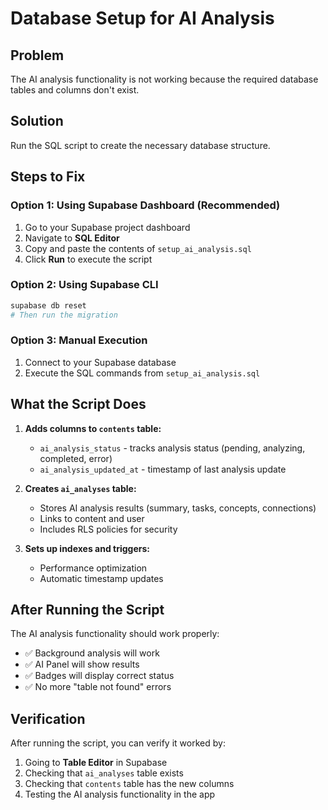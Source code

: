 # Database Setup for AI Analysis

## Problem
The AI analysis functionality is not working because the required database tables and columns don't exist.

## Solution
Run the SQL script to create the necessary database structure.

## Steps to Fix

### Option 1: Using Supabase Dashboard (Recommended)
1. Go to your Supabase project dashboard
2. Navigate to **SQL Editor**
3. Copy and paste the contents of `setup_ai_analysis.sql`
4. Click **Run** to execute the script

### Option 2: Using Supabase CLI
```bash
supabase db reset
# Then run the migration
```

### Option 3: Manual Execution
1. Connect to your Supabase database
2. Execute the SQL commands from `setup_ai_analysis.sql`

## What the Script Does

1. **Adds columns to `contents` table:**
   - `ai_analysis_status` - tracks analysis status (pending, analyzing, completed, error)
   - `ai_analysis_updated_at` - timestamp of last analysis update

2. **Creates `ai_analyses` table:**
   - Stores AI analysis results (summary, tasks, concepts, connections)
   - Links to content and user
   - Includes RLS policies for security

3. **Sets up indexes and triggers:**
   - Performance optimization
   - Automatic timestamp updates

## After Running the Script

The AI analysis functionality should work properly:
- ✅ Background analysis will work
- ✅ AI Panel will show results
- ✅ Badges will display correct status
- ✅ No more "table not found" errors

## Verification

After running the script, you can verify it worked by:
1. Going to **Table Editor** in Supabase
2. Checking that `ai_analyses` table exists
3. Checking that `contents` table has the new columns
4. Testing the AI analysis functionality in the app






